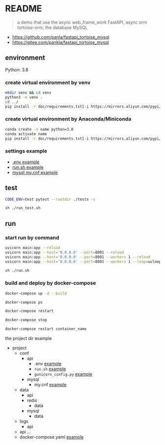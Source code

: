 # README

> a demo that use the async web_frame_work FastAPI, async orm tortoise-orm, the database MySQL

- <https://github.com/panla/fastapi_tortoise_mysql>
- <https://gitee.com/pankla/fastapi_tortoise_mysql>

## environment

Python: 3.8

### create virtual environment by venv

```bash
mkdir venv && cd venv
python3 -m venv .
cd ../
pip install -r doc/requirements.txt[-i https://mirrors.aliyun.com/pypi/simple/]
```

### create virtual environment by Anaconda/Miniconda

```bash
conda create -n name python=3.8
conda activate name
pip install -r doc/requirements.txt[-i https://mirrors.aliyun.com/pypi/simple/]
```

### settings example

- [.env example](./doc/config/env.example)
- [run.sh example](./doc/config/run.example.sh)
- [mysql my.cnf example](./doc/config/my.cnf)

## test

```bash
CODE_ENV=test pytest --rootdir ./tests -s

sh ./run_test.sh
```

## run

### start run by command

```bash
uvicorn main:app --reload
uvicorn main:app --host='0.0.0.0' --port=8001 --reload
uvicorn main:app --host='0.0.0.0' --port=8001 --workers 1 --reload
uvicorn main:app --host='0.0.0.0' --port=8001 --workers 1 --loop=uvloop --http=httptools --reload

sh ./run.sh
```

### build and deploy by docker-compose

```bash
docker-compose up -d --build

docker-compose ps

docker-compose restart

docker-compose stop

docker-compose restart container_name
```

the project dir example

- project
  - conf
    - api
      - .env [example](./doc/config/env.example)
      - `run.sh` [example](./doc/config/run.example.sh)
      - `gunicorn_config.py` [example](./doc/config/gunicorn_settings_example.py)
    - mysql
      - my.cnf [example](./doc/config/my.cnf)
  - data
    - api
    - redis
      - data
    - mysql
      - data
  - logs
    - api
  - api
    ...
  - docker-compose.yaml [example](./doc/config/docker-compose.yaml)
